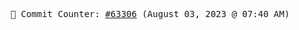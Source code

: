<p align="center">
    <samp>
        📮 Commit Counter: <a href="https://github.com/Javascript-void0/Javascript-void0/commits/main">#63306</a> (August 03, 2023 @ 07:40 AM)
    </samp>
</p>